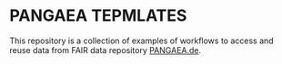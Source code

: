 # PANGAEA TEPMLATES
This repository is a collection of examples of workflows to access and reuse data from FAIR data repository  [PANGAEA.de](https://www.pangaea.de).

